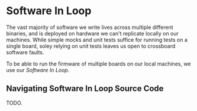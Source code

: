 # Software In Loop

The vast majority of software we write lives across multiple different binaries, and is deployed on hardware we can't replicate locally on our machines. While simple mocks and unit tests suffice for running tests on a single board, soley relying on unit tests leaves us open to crossboard software faults.

To be able to run the firmware of multiple boards on our local machines, we use our *Software In Loop*.

## Navigating Software In Loop Source Code
TODO.